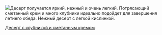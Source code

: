 <!--2025-06-15 17:48:48-->
<div class="yb">
  <div class="rss povarenok"><a href="https://www.povarenok.ru/recipes/show/182823/"><img src="https://www.povarenok.ru/data/cache/2025jun/15/48/3181430_52370-640x480.jpg"></a>Десерт получается яркий, нежный и очень легкий. Потрясающий сметанный крем и много клубники идеально подойдет для завершения летнего обеда. Нежный десерт с легкой кислинкой. <p class="titl"><a href="https://www.povarenok.ru/recipes/show/182823/">Десерт с клубникой и сметанным кремом</a></p></div>
</div>
